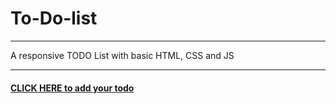 # To-Do-list
<hr>
A responsive TODO List with basic HTML, CSS and JS
<hr>

 #### [CLICK HERE to add your todo](https://todolistsayahnneeta.netlify.app/)
